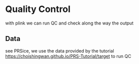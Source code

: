 # Quality Control
with plink we can run QC and check along the way the output

## Data
see PRSice, we use the data provided by the tutorial https://choishingwan.github.io/PRS-Tutorial/target to run QC
